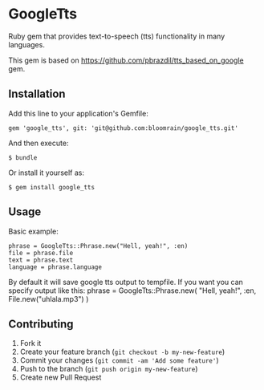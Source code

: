 # GoogleTts

Ruby gem that provides text-to-speech (tts) functionality in many languages.

This gem is based on https://github.com/pbrazdil/tts_based_on_google gem.

## Installation

Add this line to your application's Gemfile:

    gem 'google_tts', git: 'git@github.com:bloomrain/google_tts.git'

And then execute:

    $ bundle

Or install it yourself as:

    $ gem install google_tts

## Usage

Basic example:

    phrase = GoogleTts::Phrase.new("Hell, yeah!", :en)
    file = phrase.file
    text = phrase.text
    language = phrase.language

By default it will save google tts output to tempfile. If you want you can specify output like this:
	phrase = GoogleTts::Phrase.new( "Hell, yeah!", :en, File.new("uhlala.mp3") )

## Contributing

1. Fork it
2. Create your feature branch (`git checkout -b my-new-feature`)
3. Commit your changes (`git commit -am 'Add some feature'`)
4. Push to the branch (`git push origin my-new-feature`)
5. Create new Pull Request
